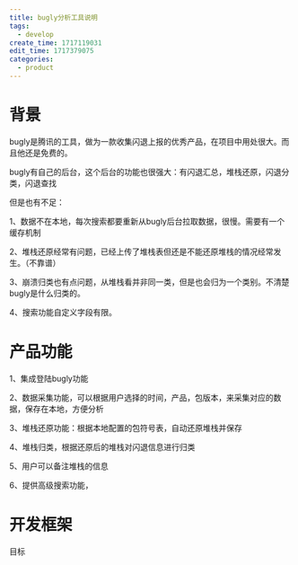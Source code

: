 ```yaml
---
title: bugly分析工具说明
tags:
  - develop
create_time: 1717119031
edit_time: 1717379075
categories:
  - product
---
```



# 背景

bugly是腾讯的工具，做为一款收集闪退上报的优秀产品，在项目中用处很大。而且他还是免费的。

bugly有自己的后台，这个后台的功能也很强大：有闪退汇总，堆栈还原，闪退分类，闪退查找

但是也有不足：

1、数据不在本地，每次搜索都要重新从bugly后台拉取数据，很慢。需要有一个缓存机制

2、堆栈还原经常有问题，已经上传了堆栈表但还是不能还原堆栈的情况经常发生。（不靠谱）

3、崩溃归类也有点问题，从堆栈看并非同一类，但是也会归为一个类别。不清楚bugly是什么归类的。

4、搜索功能自定义字段有限。

# 产品功能

1、集成登陆bugly功能

2、数据采集功能，可以根据用户选择的时间，产品，包版本，来采集对应的数据，保存在本地，方便分析

3、堆栈还原功能：根据本地配置的包符号表，自动还原堆栈并保存

4、堆栈归类，根据还原后的堆栈对闪退信息进行归类

5、用户可以备注堆栈的信息

6、提供高级搜索功能，

# 开发框架

目标

